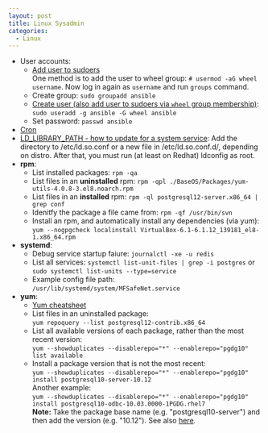 ```yaml
---
layout: post
title: Linux Sysadmin
categories:
  - Linux
---
```

* User accounts:  
  * [Add user to sudoers](https://linuxize.com/post/how-to-add-user-to-sudoers-in-centos/)  
  One method is to add the user to wheel group: `# usermod -aG wheel username`. Now log in again as `username` and run `groups` command.  
  * Create group: `sudo groupadd ansible`
  * [Create user (also add user to sudoers via `wheel` group membership)](https://linuxize.com/post/how-to-create-users-in-linux-using-the-useradd-command/):  
  `sudo useradd -g ansible -G wheel ansible`  
  * Set password: `passwd ansible`
* [Cron](https://opensource.com/article/17/11/how-use-cron-linux)
* [LD_LIBRARY_PATH - how to update for a system service](https://unix.stackexchange.com/questions/46614/how-to-export-ld-library-path-to-all-users-and-system-services):
Add the directory to /etc/ld.so.conf or a new file in /etc/ld.so.conf.d/, depending on distro. After that, you must run (at least on Redhat) ldconfig as root.
* **rpm**:  
  * List installed packages: `rpm -qa`
  * List files in an **uninstalled** rpm: `rpm -qpl ./BaseOS/Packages/yum-utils-4.0.8-3.el8.noarch.rpm`  
  * List files in an **installed** rpm: `rpm -ql postgresql12-server.x86_64 | grep conf`
  * Idenitfy the package a file came from: `rpm -qf /usr/bin/svn`
  * Install an rpm, and automatically install any dependencies (via yum): `yum --nogpgcheck localinstall VirtualBox-6.1-6.1.12_139181_el8-1.x86_64.rpm` 
* **systemd**:  
  * Debug service startup faiure: `journalctl -xe -u redis`
  * List all services: `systemctl list-unit-files | grep -i postgres` or `sudo systemctl list-units --type=service`
  * Example config file path: `/usr/lib/systemd/system/MFSafeNet.service`
* **yum**:
  * [Yum cheatsheet](https://access.redhat.com/sites/default/files/attachments/rh_yum_cheatsheet_1214_jcs_print-1.pdf)
  * List files in an uninstalled package:  
  `yum repoquery --list postgresql12-contrib.x86_64`  
  * List all available versions of each package, rather than the most recent version:  
  `yum --showduplicates --disablerepo="*" --enablerepo="pgdg10" list available`
  * Install a package version that is not the most recent:  
  `yum --showduplicates --disablerepo="*" --enablerepo="pgdg10" install postgresql10-server-10.12`  
  Another example:  
  `yum --showduplicates --disablerepo="*" --enablerepo="pgdg10" install postgresql10-odbc-10.03.0000-1PGDG.rhel7`  
  **Note:** Take the package base name (e.g. "postgresql10-server") and then add the version (e.g. "10.12"). See also [here](https://unix.stackexchange.com/questions/151689/how-can-i-instruct-yum-to-install-a-specific-version-of-package-x).
  
